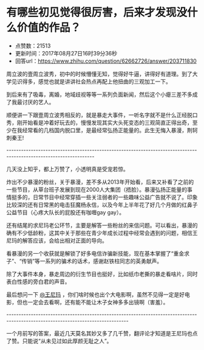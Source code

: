 # 有哪些初见觉得很厉害，后来才发现没什么价值的作品？
- 点赞数：21513
- 更新时间：2017年08月27日16时39分36秒
- 回答url：https://www.zhihu.com/question/62662726/answer/203711830
<body>
 <p data-pid="iBG9BSpO">周立波的壹周立波秀，初中的时候懵懂无知，觉得好牛逼，讲得好有道理。到了大学见识得多，感觉也就是讲讲社会热点再配上他扭曲的三观加工一下。</p>
 <p data-pid="VYnbLAhn">到后来有了吸毒，离婚，地域歧视等等一系列负面新闻，然后这个小瘪三差不多成了我最讨厌的艺人。</p>
 <p data-pid="d6ETXDA2">顺便讲一下跟壹周立波秀相反的，就是暴走大事件，一听名字就不是什么正经脱口秀，刚开始看是冲着好玩去的，慢慢发现其实大头死变态的三观简直正得出奇，至少在我经常看的几档国内脱口里，是最经常弘扬正能量的。此生无悔入暴漫，荆轲刺秦王!</p>
 <p data-pid="32nknkXK">------------------------------------------------------------------------------------------------------------------</p>
 <p data-pid="ZYpmEMLa">几天没上知乎，都上万赞了，小透明真是受宠若惊。</p>
 <p data-pid="lAKRal6m">炸出不少暴漫的粉丝，关于暴漫，差不多从2013年开始看，后来又补看了之前的一些节目，从草台班子发展到现在2000人大集团（捂脸）。暴漫弘扬正能量的事情挺多的，日常节目中经常穿插一些关注弱者的一些趣味公益广告就不说了。印象比较深的还有日常黑的电击狂魔杨永信，以及今年上半年花了好几个月做的红鼻子公益节目（心疼大队长的屁股还有咖喱gay gay）。</p>
 <p data-pid="nLmTtXIn">还有结尾的求尼玛老公环节，主要是解答一些粉丝的来信问题。可以看出，暴漫的确有不少低龄粉，这其中关于那些在青少年成长过程中经常会遇到的问题，相信王尼玛的解答应该，会给出相对正面的导向。</p>
 <p data-pid="pqu7r58Y">看暴漫的另一个收获就是解锁了好多电信诈骗新技能，现在基本掌握了“重金求子”、“传销”等一系列的骗术的话术，感谢赵铁柱同志的英勇献声。</p>
 <p data-pid="P_D9x3h9">除了大事件本身，暴走周边的衍生节目也挺好，比如纸巾老撕的暴走看啥片，同时表白性感的旁白君的声音。</p>
 <p data-pid="p9COCSLr">最后想问一下 <a class="member_mention" href="https://www.zhihu.com/people/ef959a462c8b86ed3e0a3c1b1ace3df1" data-hash="ef959a462c8b86ed3e0a3c1b1ace3df1" data-hovercard="p$b$ef959a462c8b86ed3e0a3c1b1ace3df1">@王尼玛</a> ，你们啥时候也出个大电影啊，虽然不见得一定是好电影，但也一定会去看啊，还有能不能让木子女神多多出镜啊（害羞）。</p>
 <p data-pid="UDnUuso7">--------------------------------------------------------------------------------------------------------------------------------</p>
 <p data-pid="r3TJ8V1y">一个月前写的答案，最近几天莫名其妙又多了几千赞，翻评论才知道是王尼玛也点了赞。只能说“从未见过如此厚颜无耻之人”。</p>
</body>